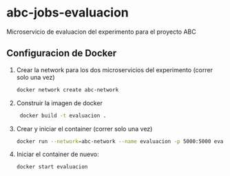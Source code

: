 # abc-jobs-evaluacion

Microservicio de evaluacion del experimento para el proyecto ABC

## Configuracion de Docker
1. Crear la network para los dos microservicios del experimento (correr solo una vez)

    ```bash
    docker network create abc-network
    ```
2. Construir la imagen de docker 
    ```bash
     docker build -t evaluacion .
    ```
3. Crear y iniciar el container (correr solo una vez)
    ```bash
    docker run --network=abc-network --name evaluacion -p 5000:5000 evaluacion
    ```
4. Iniciar el container de nuevo:
    ```bash
    docker start evaluacion
    ```
